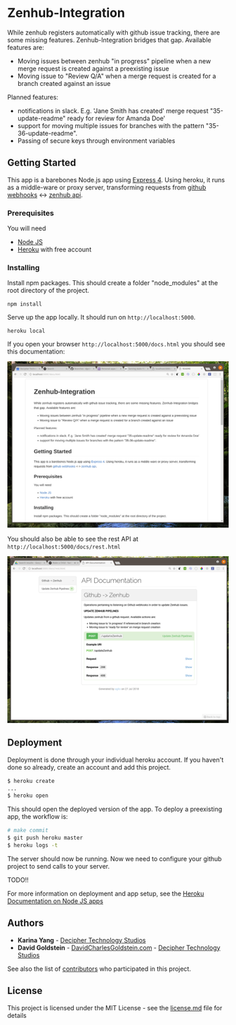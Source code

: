 # Zenhub-Integration

While zenhub registers automatically with github issue tracking, there are some missing features. Zenhub-Integration bridges that gap. Available features are:

- Moving issues between zenhub "in progress" pipeline when a new merge request is created against a preexisting issue
- Moving issue to "Review Q/A" when a merge request is created for a branch created against an issue


Planned features:

- notifications in slack. E.g. 'Jane Smith has created' merge request "35-update-readme" ready for review for Amanda Doe'
- support for moving multiple issues for branches with the pattern "35-36-update-readme".
- Passing of secure keys through environment variables

## Getting Started

This app is a barebones Node.js app using [Express 4](http://expressjs.com/). Using heroku, it runs as a middle-ware or proxy  server, transforming requests from [github webhooks](https://developer.github.com/webhooks/) <-> [zenhub api](https://github.com/ZenHubIO/API).

### Prerequisites

You will need 

- [Node JS](https://nodejs.org/en/)
- [Heroku](https://dashboard.heroku.com/) with free account


### Installing

Install npm packages. This should create a folder "node_modules" at the root directory of the project.
```
npm install
```

Serve up the app locally. It should run on `http://localhost:5000`.
```
heroku local
```

If you open your browser `http://localhost:5000/docs.html` you should see this documentation:

![docs](https://github.com/dgoldstein1/zenhub-integration/blob/master/public/images/documentation.png)

You should also be able to see the rest API at `http://localhost:5000/docs/rest.html`

![rest](https://github.com/dgoldstein1/zenhub-integration/blob/master/public/images/rest.png)


## Deployment

Deployment is done through your individual heroku account. If you haven't done so already, create an account and add this project.

```sh
$ heroku create
...
$ heroku open
```

This should open the deployed version of the app. To deploy a preexisting app, the workflow is:

```sh
# make commit
$ git push heroku master
$ heroku logs -t
```

The server should now be running. Now we need to configure your github project to send calls to your server.

TODO!!


For more information on deployment and app setup, see the [Heroku Documentation on Node JS apps](https://devcenter.heroku.com/articles/getting-started-with-nodejs)


## Authors

* **Karina Yang**  - [Decipher Technology Studios](http://deciphernow.com/)
* **David Goldstein** - [DavidCharlesGoldstein.com](http://www.davidcharlesgoldstein.com/) - [Decipher Technology Studios](http://deciphernow.com/)

See also the list of [contributors](https://github.com/your/project/contributors) who participated in this project.

## License

This project is licensed under the MIT License - see the [license.md](license.md) file for details
